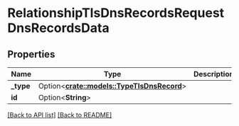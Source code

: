 # RelationshipTlsDnsRecordsRequestDnsRecordsData

## Properties

Name | Type | Description | Notes
------------ | ------------- | ------------- | -------------
**_type** | Option<[**crate::models::TypeTlsDnsRecord**](TypeTlsDnsRecord.md)> |  | 
**id** | Option<**String**> |  | 

[[Back to API list]](../README.md#documentation-for-api-endpoints) [[Back to README]](../README.md)


